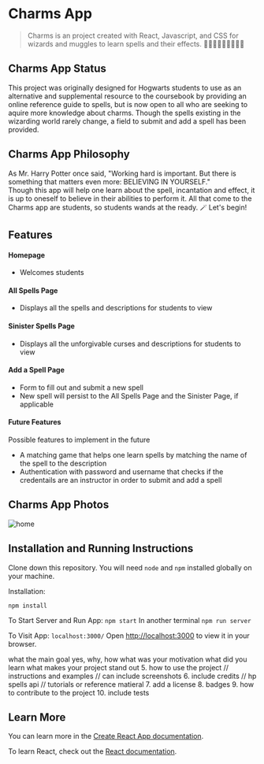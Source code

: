 # Charms App
>Charms is an project created with React, Javascript, and CSS for wizards and muggles to learn spells and their effects. 🧙🏻‍♀️🧙🏽🧙🏿‍♂️💫

## Charms App Status
This project was originally designed for Hogwarts students to use as an alternative and supplemental resource to the coursebook by providing an online reference guide to spells, but is now open to all who are seeking to aquire more knowledge about charms. Though the spells existing in the wizarding world rarely change, a field to submit and add a spell has been provided.

## Charms App Philosophy
As Mr. Harry Potter once said, "Working hard is important. But there is something that matters even more: BELIEVING IN YOURSELF." 
<br />
Though this app will help one learn about the spell, incantation and effect, it is up to oneself to believe in their abilities to perform it. All that come to the Charms app are students, so students wands at the ready. 🪄 Let's begin! 


## Features
#### Homepage
* Welcomes students
#### All Spells Page
* Displays all the spells and descriptions for students to view
#### Sinister Spells Page
* Displays all the unforgivable curses and descriptions for students to view
#### Add a Spell Page
* Form to fill out and submit a new spell
* New spell will persist to the All Spells Page and the Sinister Page, if applicable 
#### Future Features
Possible features to implement in the future
* A matching game that helps one learn spells by matching the name of the spell to the description 
* Authentication with password and username that checks if the credentails are an instructor in order to submit and add a spell 

## Charms App Photos
![home]()


## Installation and Running Instructions
Clone down this repository. You will need ```node``` and ```npm``` installed globally on your machine.

Installation:

``npm install``

To Start Server and Run App:
``npm start``
In another terminal
``npm run server``

To Visit App:
``localhost:3000/``
Open [http://localhost:3000](http://localhost:3000) to view it in your browser.





what the main goal yes, why, how
what was your motivation
what did you learn
what makes your project stand out
5. how to use the project // instructions and examples // can include screenshots
6. include credits // hp spells api // tutorials or reference matieral
7. add a license 
8. badges 
9. how to contribute to the project
10. include tests


## Learn More

You can learn more in the [Create React App documentation](https://facebook.github.io/create-react-app/docs/getting-started).

To learn React, check out the [React documentation](https://reactjs.org/).